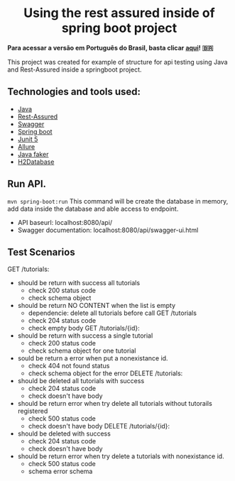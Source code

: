 <h1 align="center">Using the rest assured inside of spring boot project</h1>

<b>Para acessar a versão em Português do Brasil, basta clicar [aqui](/docs/README-pt_BR.md)! :brazil:</b>

<p>This project was created for example of structure for api testing using Java and Rest-Assured inside a springboot project. </p>

## Technologies and tools used:
- [Java](https://www.java.com/pt-BR/)
- [Rest-Assured](https://mvnrepository.com/artifact/io.rest-assured/rest-assured)
- [Swagger](https://swagger.io/)
- [Spring boot](https://spring.io/projects/spring-boot)
- [Junit 5](https://mvnrepository.com/artifact/org.junit.jupiter/junit-jupiter-api)
- [Allure](https://docs.qameta.io/allure/#_junit_5)
- [Java faker](https://github.com/DiUS/java-faker)
- [H2Database](https://www.h2database.com/html/main.html)


## Run API.
``` mvn spring-boot:run ```
This command will be create the database in memory, add data inside the database and able access to endpoint. 

- API baseurl: localhost:8080/api/
- Swagger documentation: localhost:8080/api/swagger-ui.html

## Test Scenarios

GET /tutorials: 
- should be return with success all tutorials
  - check 200 status code
  - check schema object
- should be return NO CONTENT when the list is empty
  - dependencie: delete all tutorials before call GET /tutorials
  - check 204 status code
  - check empty body
GET /tutorials/{id}: 
- should be return with success a single tutorial
  - check 200 status code
  - check schema object for one tutorial
- sould be return a error when put a nonexistance id.
  - check 404 not found status
  - check schema object for the error
DELETE /tutorials:
- should be deleted all tutorials with success
  - check 204 status code
  - check doesn't have body
- should be return error when try delete all tutorials without tutorails registered
  - check 500 status code
  - check doesn't have body
DELETE /tutorials/{id}:
- should be deleted with success
  - check 204 status code
  - check doesn't have body
- should be return error when try delete a tutorials with nonexistance id.
  - check 500 status code
  - schema error schema
